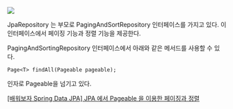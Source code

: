 ![](https://i.imgur.com/PqLdVKs.png)



JpaRepository 는 부모로 PagingAndSortRepository 인터페이스를 가지고 있다.
이 인터페이스에서 페이징 기능과 정렬 기능을 제공한다.

PagingAndSortingRepository 인터페이스에서 아래와 같은 메서드를 사용할 수 있다.
```
Page<T> findAll(Pageable pageable); 
```

인자로 Pageable을 넘기고 있다.

[[배워보자 Spring Data JPA] JPA 에서 Pageable 을 이용한 페이징과 정렬](https://wonit.tistory.com/483)